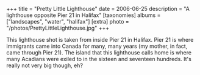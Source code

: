 +++
title = "Pretty Little Lighthouse"
date = 2006-06-25
description = "A lighthouse opposite Pier 21 in Halifax"
[taxonomies]
albums = ["landscapes", "water", "halifax"]
[extra]
photo = "/photos/PrettyLittleLighthouse.jpg"
+++

This lighthouse shot is taken from inside Pier 21 in Halifax. Pier 21 is where immigrants came into Canada for many, many years (my mother, in fact, came through Pier 21). The island that this lighthouse calls home is where many Acadians were exiled to in the sixteen and seventeen hundreds. It's really not very big though, eh?
